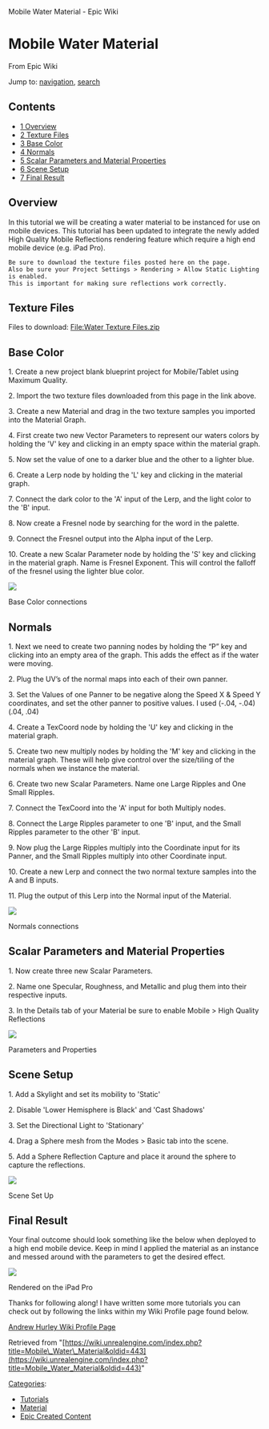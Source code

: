  Mobile Water Material - Epic Wiki             

 

Mobile Water Material
=====================

From Epic Wiki

Jump to: [navigation](#mw-head), [search](#p-search)

Contents
--------

*   [1 Overview](#Overview)
*   [2 Texture Files](#Texture_Files)
*   [3 Base Color](#Base_Color)
*   [4 Normals](#Normals)
*   [5 Scalar Parameters and Material Properties](#Scalar_Parameters_and_Material_Properties)
*   [6 Scene Setup](#Scene_Setup)
*   [7 Final Result](#Final_Result)

Overview
--------

In this tutorial we will be creating a water material to be instanced for use on mobile devices. This tutorial has been updated to integrate the newly added High Quality Mobile Reflections rendering feature which require a high end mobile device (e.g. iPad Pro).

    Be sure to download the texture files posted here on the page.
    Also be sure your Project Settings > Rendering > Allow Static Lighting is enabled. 
    This is important for making sure reflections work correctly.

Texture Files
-------------

Files to download: [File:Water Texture Files.zip](/index.php?title=File:Water_Texture_Files.zip "File:Water Texture Files.zip")  

Base Color
----------

1\. Create a new project blank blueprint project for Mobile/Tablet using Maximum Quality.

2\. Import the two texture files downloaded from this page in the link above.

3\. Create a new Material and drag in the two texture samples you imported into the Material Graph.

4\. First create two new Vector Parameters to represent our waters colors by holding the 'V' key and clicking in an empty space within the material graph.

5\. Now set the value of one to a darker blue and the other to a lighter blue.

6\. Create a Lerp node by holding the 'L' key and clicking in the material graph.

7\. Connect the dark color to the 'A' input of the Lerp, and the light color to the 'B' input.

8\. Now create a Fresnel node by searching for the word in the palette.

9\. Connect the Fresnel output into the Alpha input of the Lerp.

10\. Create a new Scalar Parameter node by holding the 'S' key and clicking in the material graph. Name is Fresnel Exponent. This will control the falloff of the fresnel using the lighter blue color.

[![](https://d26ilriwvtzlb.cloudfront.net/5/5f/BaseColorFinal.png)](/index.php?title=File:BaseColorFinal.png)

Base Color connections

Normals
-------

1\. Next we need to create two panning nodes by holding the “P” key and clicking into an empty area of the graph. This adds the effect as if the water were moving.

2\. Plug the UV’s of the normal maps into each of their own panner.

3\. Set the Values of one Panner to be negative along the Speed X & Speed Y coordinates, and set the other panner to positive values. I used (-.04, -.04)(.04, .04)

4\. Create a TexCoord node by holding the 'U' key and clicking in the material graph.

5\. Create two new multiply nodes by holding the 'M' key and clicking in the material graph. These will help give control over the size/tiling of the normals when we instance the material.

6\. Create two new Scalar Parameters. Name one Large Ripples and One Small Ripples.

7\. Connect the TexCoord into the 'A' input for both Multiply nodes.

8\. Connect the Large Ripples parameter to one 'B' input, and the Small Ripples parameter to the other 'B' input.

9\. Now plug the Large Ripples multiply into the Coordinate input for its Panner, and the Small Ripples multiply into other Coordinate input.

10\. Create a new Lerp and connect the two normal texture samples into the A and B inputs.

11\. Plug the output of this Lerp into the Normal input of the Material.

[![](https://d26ilriwvtzlb.cloudfront.net/b/b9/NormalsFinal.png)](/index.php?title=File:NormalsFinal.png)

Normals connections

Scalar Parameters and Material Properties
-----------------------------------------

1\. Now create three new Scalar Parameters.

2\. Name one Specular, Roughness, and Metallic and plug them into their respective inputs.

3\. In the Details tab of your Material be sure to enable Mobile > High Quality Reflections

[![](https://d26ilriwvtzlb.cloudfront.net/0/0d/ParametersandProperties.png)](/index.php?title=File:ParametersandProperties.png)

Parameters and Properties

Scene Setup
-----------

1\. Add a Skylight and set its mobility to 'Static'

2\. Disable 'Lower Hemisphere is Black' and 'Cast Shadows'

3\. Set the Directional Light to 'Stationary'

4\. Drag a Sphere mesh from the Modes > Basic tab into the scene.

5\. Add a Sphere Reflection Capture and place it around the sphere to capture the reflections.

[![](https://d26ilriwvtzlb.cloudfront.net/9/9e/SceneSetup.png)](/index.php?title=File:SceneSetup.png)

Scene Set Up

Final Result
------------

Your final outcome should look something like the below when deployed to a high end mobile device. Keep in mind I applied the material as an instance and messed around with the parameters to get the desired effect.

[![](https://d26ilriwvtzlb.cloudfront.net/d/d1/ResultonDeviceIPadPro.PNG)](/index.php?title=File:ResultonDeviceIPadPro.PNG)

Rendered on the iPad Pro

Thanks for following along! I have written some more tutorials you can check out by following the links within my Wiki Profile page found below.

[Andrew Hurley Wiki Profile Page](/index.php?title=User:AndrewHurley "User:AndrewHurley")

Retrieved from "[https://wiki.unrealengine.com/index.php?title=Mobile\_Water\_Material&oldid=443](https://wiki.unrealengine.com/index.php?title=Mobile_Water_Material&oldid=443)"

[Categories](/index.php?title=Special:Categories "Special:Categories"):

*   [Tutorials](/index.php?title=Category:Tutorials&action=edit&redlink=1 "Category:Tutorials (page does not exist)")
*   [Material](/index.php?title=Category:Material "Category:Material")
*   [Epic Created Content](/index.php?title=Category:Epic_Created_Content "Category:Epic Created Content")